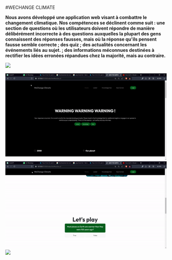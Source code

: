 #WECHANGE CLIMATE

**Nous avons développé une application web visant à combattre le changement climatique. Nos compétences se déclinent comme suit : une 
section de questions où les utilisateurs doivent répondre de manière délibérément incorrecte à des questions auxquelles la plupart des
gens connaissent des réponses fausses, mais où la réponse qu'ils pensent fausse semble correcte ; des quiz ; des actualités concernant les événements liés au sujet. 
; des informations méconnues destinées à rectifier les idées erronées répandues chez la majorité, mais au contraire.**

![](https://github.com/HendaouiYosra/Smecta/blob/main/ezgif.com-video-to-gif%20.gif)

![](https://github.com/HendaouiYosra/Smecta/blob/main/ezgif.com-video-to-gif%20(1).gif)
![](https://github.com/HendaouiYosra/Smecta/blob/main/ezgif.com-video-to-gif%20(2).gif)
![](https://github.com/HendaouiYosra/Smecta/blob/main/ezgif.com-video-to-gif%20(3).gif)

